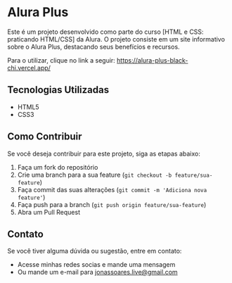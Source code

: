 # Alura Plus

Este é um projeto desenvolvido como parte do curso [HTML e CSS: praticando HTML/CSS] da Alura. O projeto consiste em um site informativo sobre o Alura Plus, destacando seus benefícios e recursos.

Para o utilizar, clique no link a seguir: https://alura-plus-black-chi.vercel.app/

## Tecnologias Utilizadas

- HTML5
- CSS3

## Como Contribuir

Se você deseja contribuir para este projeto, siga as etapas abaixo:

1. Faça um fork do repositório
2. Crie uma branch para a sua feature (`git checkout -b feature/sua-feature`)
3. Faça commit das suas alterações (`git commit -m 'Adiciona nova feature'`)
4. Faça push para a branch (`git push origin feature/sua-feature`)
5. Abra um Pull Request

## Contato

Se você tiver alguma dúvida ou sugestão, entre em contato:

- Acesse minhas redes socias e mande uma mensagem
- Ou mande um e-mail para jonassoares.live@gmail.com
